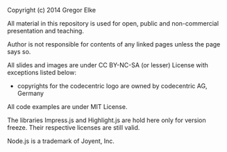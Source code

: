 Copyright (c) 2014 Gregor Elke

All material in this repository is used for open, public and non-commercial presentation and teaching.

Author is not responsible for contents of any linked pages unless the page says so.


All slides and images are under CC BY-NC-SA (or lesser) License with exceptions listed below:

* copyrights for the codecentric logo are owned by codecentric AG, Germany


All code examples are under MIT License.

The libraries Impress.js and Highlight.js are hold here only for version freeze. Their respective licenses are still valid.

Node.js is a trademark of Joyent, Inc.
